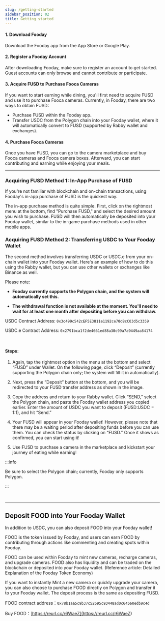 ```yaml
---
slug: /getting-started
sidebar_position: 02
title: Getting started
---
```

#### 1. Download Fooday
Download the Fooday app from the App Store or Google Play.

#### 2. Register a Fooday Account
After downloading Fooday, make sure to register an account to get started. Guest accounts can only browse and cannot contribute or participate.

#### 3. Acquire FUSD to Purchase Fooca Cameras
If you want to start earning while dining, you'll first need to acquire FUSD and use it to purchase Fooca cameras. Currently, in Fooday, there are two ways to obtain FUSD:

* Purchase FUSD within the Fooday app.
* Transfer USDC from the Polygon chain into your Fooday wallet, where it will automatically convert to FUSD (supported by Rabby wallet and exchanges).

#### 4. Purchase Fooca Cameras
Once you have FUSD, you can go to the camera marketplace and buy Fooca cameras and Fooca camera boxes. Afterward, you can start contributing and earning while enjoying your meals.

***

### Acquiring FUSD Method 1: In-App Purchase of FUSD
If you're not familiar with blockchain and on-chain transactions, using Fooday's in-app purchase of FUSD is the quickest way. 

The in-app purchase method is quite simple. First, click on the rightmost menu at the bottom, find "Purchase FUSD," and select the desired amount you wish to purchase. FUSD will then automatically be deposited into your Fooday wallet, similar to the in-game purchase methods used in other mobile apps.

### Acquiring FUSD Method 2: Transferring USDC to Your Fooday Wallet
The second method involves transferring USDC or USDC.e from your on-chain wallet into your Fooday wallet. Here's an example of how to do this using the Rabby wallet, but you can use other wallets or exchanges like Binance as well.

Please note:

* **Fooday currently supports the Polygon chain, and the system will automatically set this.**  

* **The withdrawal function is not available at the moment. You'll need to wait for at least one month after depositing before you can withdraw.**  

USDC Contract Address: `0x3c499c542cEF5E3811e1192ce70d8cC03d5c3359`

USDC.e Contract Address: `0x2791bca1f2de4661ed88a30c99a7a9449aa84174`

<br/>

#### Steps:
1. Again, tap the rightmost option in the menu at the bottom and select “FUSD” under Wallet. On the following page, click “Deposit” (currently supporting the Polygon chain only; the system will fill it in automatically).

2. Next, press the “Deposit” button at the bottom, and you will be redirected to your FUSD transfer address as shown in the image.

3. Copy the address and return to your Rabby wallet. Click “SEND,” select the Polygon chain, and paste the Fooday wallet address you copied earlier. Enter the amount of USDC you want to deposit (FUSD:USDC = 1:1), and hit “Send.”

4. Your FUSD will appear in your Fooday wallet! However, please note that there may be a waiting period after depositing funds before you can use them. You can check the status by clicking on “FUSD.” Once it shows as confirmed, you can start using it!

5. Use FUSD to purchase a camera in the marketplace and kickstart your journey of eating while earning!

:::info

Be sure to select the Polygon chain; currently, Fooday only supports Polygon.

:::

<br/>

***


## Deposit FOOD into Your Fooday Wallet
In addition to USDC, you can also deposit FOOD into your Fooday wallet!

FOOD is the token issued by Fooday, and users can earn FOOD by contributing through actions like commenting and creating spots within Fooday.

FOOD can be used within Fooday to mint new cameras, recharge cameras, and upgrade cameras. FOOD also has liquidity and can be traded on the blockchain or deposited into your Fooday wallet. (Reference article: Detailed Explanation of the Fooday Token Economy)

If you want to instantly Mint a new camera or quickly upgrade your camera, you can also choose to purchase FOOD directly on Polygon and transfer it to your Fooday wallet. The deposit process is the same as depositing FUSD.

FOOD contract address：`0x78b1aa5c9b37c52695c93448ad0c64560edb9c4d`

Buy FOOD：[https://reurl.cc/r6WaeZ](<https://reurl.cc/r6WaeZ>)
